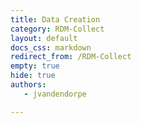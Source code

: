 ```yaml
---
title: Data Creation
category: RDM-Collect
layout: default
docs_css: markdown
redirect_from: /RDM-Collect
empty: true
hide: true
authors:
   - jvandendorpe

---
```

